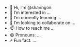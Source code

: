 - 👋 Hi, I’m @shanngon
- 👀 I’m interested in ...
- 🌱 I’m currently learning ...
- 💞️ I’m looking to collaborate on ...
- 📫 How to reach me ...
- 😄 Pronouns: ...
- ⚡ Fun fact: ...

<!---
shanngon/shanngon is a ✨ special ✨ repository because its `README.md` (this file) appears on your GitHub profile.
You can click the Preview link to take a look at your changes.
--->
